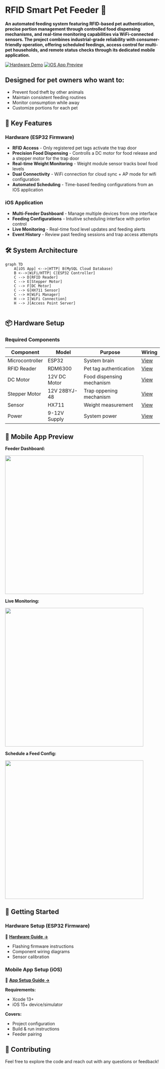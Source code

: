 # RFID Smart Pet Feeder 🐾

**An automated feeding system featuring RFID-based pet authentication, precise portion management through controlled food dispensing mechanisms, and real-time monitoring capabilities via WiFi-connected sensors. The project combines industrial-grade reliability with consumer-friendly operation, offering scheduled feedings, access control for multi-pet households, and remote status checks through its dedicated mobile application.**

[![Hardware Demo](https://img.shields.io/badge/View-Hardware_Setup-blue)](https://github.com/oanamacsim/RFIDSmartPetFeeder/tree/main/FeederESP32Firmware/)
[![iOS App Preview](https://img.shields.io/badge/View-iOS_App-orange)](https://github.com/oanamacsim/RFIDSmartPetFeeder/tree/main/FeederMobileApp/)


## Designed for pet owners who want to:
- Prevent food theft by other animals  
- Maintain consistent feeding routines  
- Monitor consumption while away  
- Customize portions for each pet

## 🌟 Key Features

### Hardware (ESP32 Firmware)
- **RFID Access** - Only registered pet tags activate the trap door
- **Precision Food Dispensing** - Controlls a DC motor for food release and a stepper motor for the trap door
- **Real-time Weight Monitoring** - Weight module sensor tracks bowl food levels
- **Dual Connectivity** - WiFi connection for cloud sync + AP mode for wifi configuration
- **Automated Scheduling** - Time-based feeding configurations from an IOS application
  
### iOS Application
- **Multi-Feeder Dashboard** - Manage multiple devices from one interface
- **Feeding Configurations** - Intuitive scheduling interface with portion control
- **Live Monitoring** - Real-time food level updates and feeding alerts
- **Event History** - Review past feeding sessions and trap access attempts

## 🛠 System Architecture

```mermaid
graph TD
    A[iOS App] <-->|HTTP| B(MySQL Cloud Database)
    B <-->|WiFi/HTTP| C[ESP32 Controller]
    C --> D[RFID Reader]
    C --> E[Stepper Motor]
    C --> F[DC Motor]
    C --> G[HX711 Sensor]
    C --> H[WiFi Manager]
    H --> I[WiFi Connection]
    H --> J[Access Point Server]


```

## 📦 Hardware Setup

### Required Components
| Component | Model | Purpose | Wiring |
|-----------|-------|---------|---------|
| Microcontroller | ESP32 | System brain | [View](https://raw.githubusercontent.com/oanamacsim/RFIDSmartPetFeeder/main/FeederESP32Firmware/images/PowerWiringDiagramAllSensors.png) |
| RFID Reader | RDM6300 | Pet tag authentication | [View](https://raw.githubusercontent.com/oanamacsim/RFIDSmartPetFeeder/main/FeederESP32Firmware/images/WiringDCMotor.png) |
| DC Motor | 12V DC Motor | Food dispensing mechanism | [View](https://raw.githubusercontent.com/oanamacsim/RFIDSmartPetFeeder/main/FeederESP32Firmware/images/WiringDCMotor.png) |
| Stepper Motor | 12V 28BYJ-48 | Trap oppening mechanism | [View](https://raw.githubusercontent.com/oanamacsim/RFIDSmartPetFeeder/main/FeederESP32Firmware/images/WiringStepperMotor.png) |
| Sensor | HX711 | Weight measurement | [View](https://raw.githubusercontent.com/oanamacsim/RFIDSmartPetFeeder/main/FeederESP32Firmware/images/WiringWeightModule.png) |
| Power | 9-12V Supply | System power | [View](https://raw.githubusercontent.com/oanamacsim/RFIDSmartPetFeeder/main/FeederESP32Firmware/images/PowerWiringDiagramAllSensors.png) |


## 📱 Mobile App Preview

**Feeder Dashboard:**

<img src="https://github.com/oanamacsim/RFIDSmartPetFeeder/blob/main/FeederMobileApp/images/FeedersView.jpg" width="450">  

**Live Monitoring:**  

<img src="https://github.com/oanamacsim/RFIDSmartPetFeeder/blob/main/FeederMobileApp/images/FeederView.jpg" width="450">

**Schedule a Feed Config:**  

<img src="https://github.com/oanamacsim/RFIDSmartPetFeeder/blob/main/FeederMobileApp/images/AddFeedConfigurationView.jpg" width="450">  

## 🚀 Getting Started

### Hardware Setup (ESP32 Firmware)

🔧 **[Hardware Guide →](FeederESP32Firmware#setup-instructions)**  

- Flashing firmware instructions  
- Component wiring diagrams  
- Sensor calibration  

### Mobile App Setup (iOS)

📱 **[App Setup Guide →](FeederMobileApp#setup-instructions)**
  
**Requirements:**  
- Xcode 13+  
- iOS 15+ device/simulator  

**Covers:**  
- Project configuration  
- Build & run instructions  
- Feeder pairing  


## 🤝 Contributing
Feel free to explore the code and reach out with any questions or feedback!
